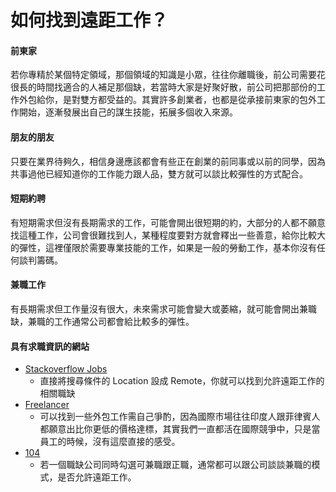 # 如何找到遠距工作？

#### 前東家

若你專精於某個特定領域，那個領域的知識是小眾，往往你離職後，前公司需要花很長的時間找適合的人補足那個缺，若當時大家是好聚好散，前公司把那部份的工作外包給你，是對雙方都受益的。其實許多創業者，也都是從承接前東家的包外工作開始，逐漸發展出自己的謀生技能，拓展多個收入來源。

#### 朋友的朋友

只要在業界待夠久，相信身邊應該都會有些正在創業的前同事或以前的同學，因為共事過他已經知道你的工作能力跟人品，雙方就可以談比較彈性的方式配合。

#### 短期約聘

有短期需求但沒有長期需求的工作，可能會開出很短期的約，大部分的人都不願意找這種工作，公司會很難找到人，某種程度要對方就會釋出一些善意，給你比較大的彈性，這裡僅限於需要專業技能的工作，如果是一般的勞動工作，基本你沒有任何談判籌碼。

#### 兼職工作

有長期需求但工作量沒有很大，未來需求可能會變大或萎縮，就可能會開出兼職缺，兼職的工作通常公司都會給比較多的彈性。

#### 具有求職資訊的網站

- [Stackoverflow Jobs](http://stackoverflow.com/jobs?sort=i&l=Remote)
    - 直接將搜尋條件的 Location 設成 Remote，你就可以找到允許遠距工作的相關職缺
- [Freelancer](https://www.freelancer.com/)
    - 可以找到一些外包工作需自己爭酌，因為國際市場往往印度人跟菲律賓人都願意出比你更低的價格達標，其實我們一直都活在國際競爭中，只是當員工的時候，沒有這麼直接的感受。
- [104](http://www.104.com.tw)
    - 若一個職缺公司同時勾選可兼職跟正職，通常都可以跟公司談談兼職的模式，是否允許遠距工作。
